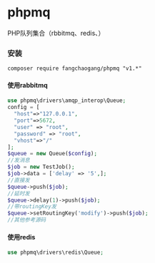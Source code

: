 # phpmq
PHP队列集合（rbbitmq、redis、）

### 安装

```shell
composer require fangchaogang/phpmq "v1.*"
```
#### 使用rabbitmq

```php
use phpmq\drivers\amqp_interop\Queue;
config = [
  "host"=>"127.0.0.1",
  "port"=>5672,
  "user" => "root",
  "password" => "root",
  "vhost"=>"/"
];
$queue = new Queue($config);
//发消息
$job = new TestJob();
$job->data = ['delay' => '5',];
//直接发
$queue->push($job);
//延时发
$queue->delay(1)->push($job);
//带routingKey发
$queue->setRoutingKey('modify')->push($job);
//其他参考源码
```

#### 使用redis

```php
use phpmq\drivers\redis\Queue;

```

